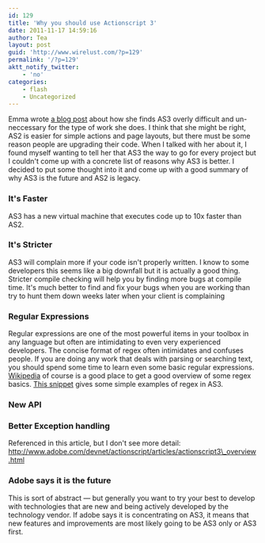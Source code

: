```yaml
---
id: 129
title: 'Why you should use Actionscript 3'
date: 2011-11-17 14:59:16
author: Tea
layout: post
guid: 'http://www.wirelust.com/?p=129'
permalink: '/?p=129'
aktt_notify_twitter:
    - 'no'
categories:
    - flash
    - Uncategorized
---
```


Emma wrote [a blog post](http://digitalemma.wordpress.com/2009/03/09/mgh-north-shore-center-microsite/) about how she finds AS3 overly difficult and un-neccessary for the type of work she does. I think that she might be right, AS2 is easier for simple actions and page layouts, but there must be some reason people are upgrading their code. When I talked with her about it, I found myself wanting to tell her that AS3 the way to go for every project but I couldn't come up with a concrete list of reasons why AS3 is better. I decided to put some thought into it and come up with a good summary of why AS3 is the future and AS2 is legacy.

### It's Faster

AS3 has a new virtual machine that executes code up to 10x faster than AS2.

### It's Stricter

AS3 will complain more if your code isn't properly written. I know to some developers this seems like a big downfall but it is actually a good thing. Stricter compile checking will help you by finding more bugs at compile time. It's much better to find and fix your bugs when you are working than try to hunt them down weeks later when your client is complaining

### Regular Expressions

Regular expressions are one of the most powerful items in your toolbox in any language but often are intimidating to even very experienced developers. The concise format of regex often intimidates and confuses people. If you are doing any work that deals with parsing or searching text, you should spend some time to learn even some basic regular expressions. [Wikipedia](http://en.wikipedia.org/wiki/Regular_expression) of course is a good place to get a good overview of some regex basics. [This snippet](http://snipplr.com/view/6608/as3-regular-expression-basics/) gives some simple examples of regex in AS3.

### New API

### Better Exception handling

Referenced in this article, but I don't see more detail:  
http://www.adobe.com/devnet/actionscript/articles/actionscript3\_overview.html

### Adobe says it is the future

This is sort of abstract — but generally you want to try your best to develop with technologies that are new and being actively developed by the technology vendor. If adobe says it is concentrating on AS3, it means that new features and improvements are most likely going to be AS3 only or AS3 first.